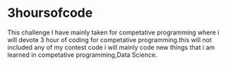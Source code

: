 # 3hoursofcode

This challenge I have mainly taken for competative programming where i will devote 3 hour of coding for competative programming.this will not included any of my contest code i will mainly code new things that i am learned in competative programming,Data Science.
